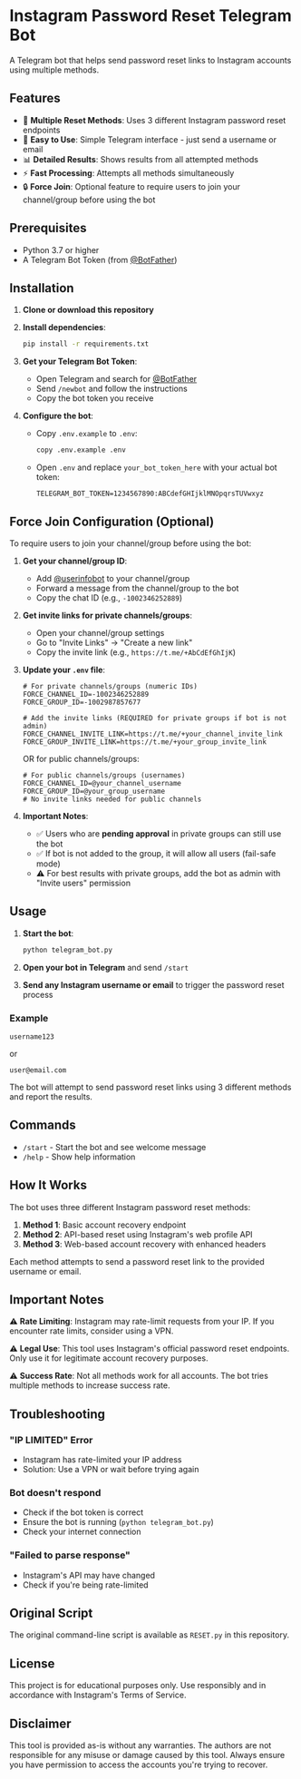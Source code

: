 # Instagram Password Reset Telegram Bot

A Telegram bot that helps send password reset links to Instagram accounts using multiple methods.

## Features

- 🔄 **Multiple Reset Methods**: Uses 3 different Instagram password reset endpoints
- 🤖 **Easy to Use**: Simple Telegram interface - just send a username or email
- 📊 **Detailed Results**: Shows results from all attempted methods
- ⚡ **Fast Processing**: Attempts all methods simultaneously
- 🔒 **Force Join**: Optional feature to require users to join your channel/group before using the bot

## Prerequisites

- Python 3.7 or higher
- A Telegram Bot Token (from [@BotFather](https://t.me/BotFather))

## Installation

1. **Clone or download this repository**

2. **Install dependencies**:
   ```bash
   pip install -r requirements.txt
   ```

3. **Get your Telegram Bot Token**:
   - Open Telegram and search for [@BotFather](https://t.me/BotFather)
   - Send `/newbot` and follow the instructions
   - Copy the bot token you receive

4. **Configure the bot**:
   - Copy `.env.example` to `.env`:
     ```bash
     copy .env.example .env
     ```
   - Open `.env` and replace `your_bot_token_here` with your actual bot token:
     ```
     TELEGRAM_BOT_TOKEN=1234567890:ABCdefGHIjklMNOpqrsTUVwxyz
     ```

## Force Join Configuration (Optional)

To require users to join your channel/group before using the bot:

1. **Get your channel/group ID**:
   - Add [@userinfobot](https://t.me/userinfobot) to your channel/group
   - Forward a message from the channel/group to the bot
   - Copy the chat ID (e.g., `-1002346252889`)

2. **Get invite links for private channels/groups**:
   - Open your channel/group settings
   - Go to "Invite Links" → "Create a new link"
   - Copy the invite link (e.g., `https://t.me/+AbCdEfGhIjK`)

3. **Update your `.env` file**:
   ```env
   # For private channels/groups (numeric IDs)
   FORCE_CHANNEL_ID=-1002346252889
   FORCE_GROUP_ID=-1002987857677
   
   # Add the invite links (REQUIRED for private groups if bot is not admin)
   FORCE_CHANNEL_INVITE_LINK=https://t.me/+your_channel_invite_link
   FORCE_GROUP_INVITE_LINK=https://t.me/+your_group_invite_link
   ```
   
   OR for public channels/groups:
   ```env
   # For public channels/groups (usernames)
   FORCE_CHANNEL_ID=@your_channel_username
   FORCE_GROUP_ID=@your_group_username
   # No invite links needed for public channels
   ```

4. **Important Notes**:
   - ✅ Users who are **pending approval** in private groups can still use the bot
   - ✅ If bot is not added to the group, it will allow all users (fail-safe mode)
   - ⚠️ For best results with private groups, add the bot as admin with "Invite users" permission

## Usage

1. **Start the bot**:
   ```bash
   python telegram_bot.py
   ```

2. **Open your bot in Telegram** and send `/start`

3. **Send any Instagram username or email** to trigger the password reset process

### Example

```
username123
```
or
```
user@email.com
```

The bot will attempt to send password reset links using 3 different methods and report the results.

## Commands

- `/start` - Start the bot and see welcome message
- `/help` - Show help information

## How It Works

The bot uses three different Instagram password reset methods:

1. **Method 1**: Basic account recovery endpoint
2. **Method 2**: API-based reset using Instagram's web profile API
3. **Method 3**: Web-based account recovery with enhanced headers

Each method attempts to send a password reset link to the provided username or email.

## Important Notes

⚠️ **Rate Limiting**: Instagram may rate-limit requests from your IP. If you encounter rate limits, consider using a VPN.

⚠️ **Legal Use**: This tool uses Instagram's official password reset endpoints. Only use it for legitimate account recovery purposes.

⚠️ **Success Rate**: Not all methods work for all accounts. The bot tries multiple methods to increase success rate.

## Troubleshooting

### "IP LIMITED" Error
- Instagram has rate-limited your IP address
- Solution: Use a VPN or wait before trying again

### Bot doesn't respond
- Check if the bot token is correct
- Ensure the bot is running (`python telegram_bot.py`)
- Check your internet connection

### "Failed to parse response"
- Instagram's API may have changed
- Check if you're being rate-limited

## Original Script

The original command-line script is available as `RESET.py` in this repository.

## License

This project is for educational purposes only. Use responsibly and in accordance with Instagram's Terms of Service.

## Disclaimer

This tool is provided as-is without any warranties. The authors are not responsible for any misuse or damage caused by this tool. Always ensure you have permission to access the accounts you're trying to recover.
